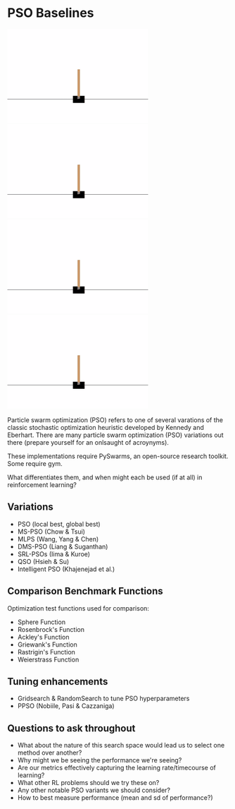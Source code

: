 # PSO Baselines

![cartpole](./media/cartpole.gif)
![cartpole](./media/cartpole.gif)
![cartpole](./media/cartpole.gif)
![cartpole](./media/cartpole.gif)

Particle swarm optimization (PSO) refers to one of several varations of the classic stochastic optimization heuristic developed by Kennedy and Eberhart. There are many particle swarm optimization (PSO) variations out there (prepare yourself for an onlsaught of acroynyms). 

These implementations require PySwarms, an open-source research toolkit. Some require gym. 

What differentiates them, and when might each be used (if at all) in reinforcement learning? 

## Variations

* PSO (local best, global best)
* MS-PSO (Chow & Tsui)
* MLPS (Wang, Yang & Chen) 
* DMS-PSO (Liang & Suganthan)
* SRL-PSOs (Iima & Kuroe)
* QSO (Hsieh & Su)
* Intelligent PSO (Khajenejad et al.) 

## Comparison Benchmark Functions

Optimization test functions used for comparison:
* Sphere Function
* Rosenbrock's Function
* Ackley's Function
* Griewank's Function
* Rastrigin's Function
* Weierstrass Function

## Tuning enhancements

* Gridsearch & RandomSearch to tune PSO hyperparameters
* PPSO (Nobiile, Pasi & Cazzaniga)

## Questions to ask throughout

* What about the nature of this search space would lead us to select one method over another?
* Why might we be seeing the performance we're seeing?
* Are our metrics effectively capturing the learning rate/timecourse of learning?
* What other RL problems should we try these on?
* Any other notable PSO variants we should consider?
* How to best measure performance (mean and sd of performance?)
